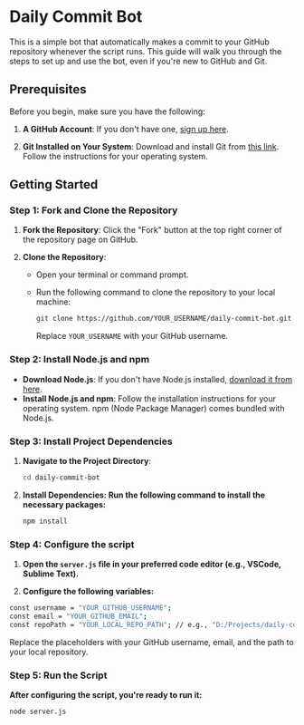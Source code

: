 # Daily Commit Bot

This is a simple bot that automatically makes a commit to your GitHub repository whenever the script runs. This guide will walk you through the steps to set up and use the bot, even if you're new to GitHub and Git.

## Prerequisites

Before you begin, make sure you have the following:

1. **A GitHub Account**: If you don't have one, [sign up here](https://github.com/).

2. **Git Installed on Your System**: Download and install Git from [this link](https://git-scm.com/downloads). Follow the instructions for your operating system.

## Getting Started

### Step 1: Fork and Clone the Repository

1. **Fork the Repository**: Click the "Fork" button at the top right corner of the repository page on GitHub.

2. **Clone the Repository**:
   - Open your terminal or command prompt.
   - Run the following command to clone the repository to your local machine:

     ```bash
     git clone https://github.com/YOUR_USERNAME/daily-commit-bot.git
     ```

     Replace `YOUR_USERNAME` with your GitHub username.

### Step 2: Install Node.js and npm

- **Download Node.js**: If you don't have Node.js installed, [download it from here](https://nodejs.org/).
- **Install Node.js and npm**: Follow the installation instructions for your operating system. npm (Node Package Manager) comes bundled with Node.js.

### Step 3: Install Project Dependencies

1. **Navigate to the Project Directory**:

   ```bash
   cd daily-commit-bot

2. **Install Dependencies: Run the following command to install the necessary packages:**
    ```bash 
    npm install

### Step 4: Configure the script

1. **Open the `server.js` file in your preferred code editor (e.g., VSCode, Sublime Text).**

2. **Configure the following variables:**
```bash 
const username = "YOUR_GITHUB_USERNAME";
const email = "YOUR_GITHUB_EMAIL";
const repoPath = "YOUR_LOCAL_REPO_PATH"; // e.g., "D:/Projects/daily-commit-bot"
```
Replace the placeholders with your GitHub username, email, and the path to your local repository.

### Step 5: Run the Script
**After configuring the script, you're ready to run it:**
```bash
node server.js
